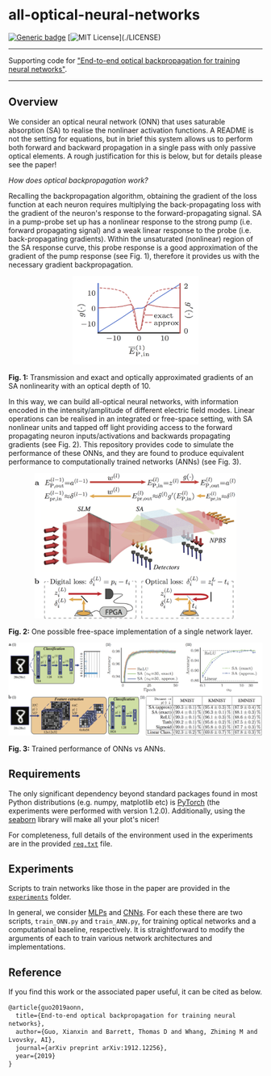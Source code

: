 # all-optical-neural-networks
[![Generic badge](https://img.shields.io/badge/arXiv-1912.12256-<COLOR>.svg)](https://arxiv.org/abs/1912.12256)
[![MIT License](https://img.shields.io/apm/l/atomic-design-ui.svg?)](./LICENSE)

---

Supporting code for ["End-to-end optical backpropagation for training neural networks"](https://arxiv.org/abs/1912.12256).

---

## Overview

We consider an optical neural network (ONN) that uses saturable absorption (SA) to realise the nonlinaer activation functions.  A README is not the setting for equations, but in brief this system allows us to perform both forward and backward propagation in a single pass with only passive optical elements.  A rough justification for this is below, but for details please see the paper!

*How does optical backpropagation work?*

Recalling the backpropagation algorithm, obtaining the gradient of the loss function at each neuron requires multiplying the back-propagating loss with the gradient of the neuron's response to the forward-propagating signal.  SA in a pump-probe set up has a nonlinear response to the strong pump (i.e. forward propagating signal) and a weak linear response to the probe (i.e. back-propagating gradients).  Within the unsaturated (nonlinear) region of the SA response curve, this probe response is a good approximation of the gradient of the pump response (see Fig. 1), therefore it provides us with the necessary gradient backpropagation.

<p align="center"> 
<img src="misc/imgs/SA_response.png" width="250">

**Fig. 1:** Transmission and exact and optically approximated gradients of an SA nonlinearity with an optical depth of 10.
</p>

In this way, we can build all-optical neural networks, with information encoded in the intensity/amplitude of different electric field modes.  Linear operations can be realised in an integrated or free-space setting, with SA nonlinear units and tapped off light providing access to the forward propagating neuron inputs/activations and backwards propagating gradients (see Fig. 2).  This repository provides code to simulate the performance of these ONNs, and they are found to produce equivalent performance to computationally trained networks (ANNs) (see Fig. 3).

<p align="center">    
<img src="misc/imgs/ONN_layer.png" width="400">

**Fig. 2:** One possible free-space implementation of a single network layer.
</p>

<p align="center"> 
<img src="misc/imgs/Results.png" width="650">

**Fig. 3:** Trained performance of ONNs vs ANNs.
</p>

## Requirements

The only significant dependency beyond standard packages found in most Python distributions (e.g. numpy, matplotlib etc) is [PyTorch](https://pytorch.org/) (the experiments were performed with version 1.2.0).   Additionally, using the [seaborn](https://seaborn.pydata.org/) library will make all your plot's nicer!

For completeness, full details of the environment used in the experiments are in the provided  [``req.txt``](misc/req.txt) file.

## Experiments

Scripts to train networks like those in the paper are provided in the [``experiments``](experiments) folder.

In general, we consider [MLPs](experiments/mlp) and [CNNs](experiments/cnn).  For each these there are two scripts, ``train_ONN.py`` and ``train_ANN.py``, for training optical networks and a computational baseline, respectively.  It is straightforward to modify the arguments of each to train various network architectures and implementations.

## Reference

If you find this work or the associated paper useful, it can be cited as below.

    @article{guo2019aonn,
      title={End-to-end optical backpropagation for training neural networks},
      author={Guo, Xianxin and Barrett, Thomas D and Whang, Zhiming M and Lvovsky, AI},
      journal={arXiv preprint arXiv:1912.12256},
      year={2019}
    }
